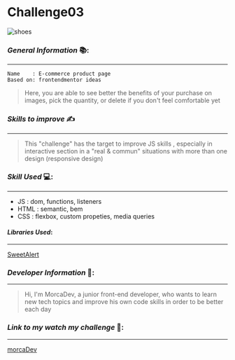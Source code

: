 # Challenge03  

![shoes](https://github.com/MorcaDev/Challenge01/blob/master/assets/icon.png)

### *General Information* 📚:
___
    Name    : E-commerce product page
    Based on: frontendmentor ideas
    
> Here, you are able to see better the benefits of your purchase on images, pick the quantity, or delete if you don't feel comfortable yet

### *Skills to improve* ✍
___
> This "challenge" has the target to improve JS skills , especially in interactive section in a "real & commun" situations with more than one design (responsive design)

### *Skill Used* 💻:
___
- JS      : dom, functions, listeners 
- HTML    : semantic, bem
- CSS     : flexbox, custom propeties, media queries 

#### *Libraries Used*:
___
[SweetAlert](https://sweetalert.js.org "SweetAlert")

### *Developer Information* 👋:
___
>Hi, I'm MorcaDev, a junior front-end developer, who wants to learn new tech topics and improve his own code skills in order to be better each day

### *Link to my watch my challenge* 🚀:
___
[morcaDev](https://morcadev.github.io/Challenge03/ "Challenge03")

